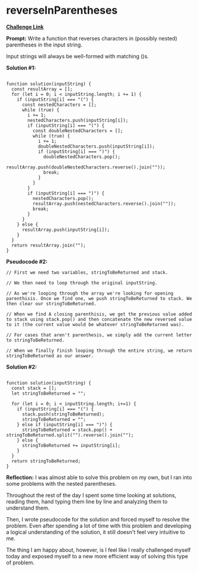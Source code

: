 # reverseInParentheses

[**Challenge Link**](https://app.codesignal.com/arcade/intro/level-3/9DgaPsE2a7M6M2Hu6)

**Prompt:** Write a function that reverses characters in (possibly nested) parentheses in the input string.

Input strings will always be well-formed with matching ()s.

**Solution #1:**

```

function solution(inputString) {
  const resultArray = [];
  for (let i = 0; i < inputString.length; i += 1) {
    if (inputString[i] === "(") {
      const nestedCharacters = [];
      while (true) {
        i += 1;
        nestedCharacters.push(inputString[i]);
        if (inputString[i] === "(") {
          const doubleNestedCharacters = [];
          while (true) {
            i += 1;
            doubleNestedCharacters.push(inputString[i]);
            if (inputString[i] === ")") {
              doubleNestedCharacters.pop();
              resultArray.push(doubleNestedCharacters.reverse().join(""));
              break;
            }
          }
        }
        if (inputString[i] === ")") {
          nestedCharacters.pop();
          resultArray.push(nestedCharacters.reverse().join(""));
          break;
        }
      }
    } else {
      resultArray.push(inputString[i]);
    }
  }
  return resultArray.join("");
}

```

**Pseudocode #2:**

```
// First we need two variables, stringToBeReturned and stack.

// We then need to loop through the original inputString.

// As we're looping through the array we're looking for opening parenthisis. Once we find one, we push stringToBeReturned to stack. We then clear our stringToBeReturned.

// When we find A closing parenthisis, we get the previous value added to stack using stack.pop() and then concatenate the new reversed value to it (the current value would be whatever stringToBeReturned was).

// For cases that aren't parenthesis, we simply add the current letter to stringToBeReturned.

// When we finally finish looping through the entire string, we return stringToBeReturned as our answer.
```

**Solution #2:**

```

function solution(inputString) {
  const stack = [];
  let stringToBeReturned = "";

  for (let i = 0; i < inputString.length; i+=1) {
    if (inputString[i] === "(") {
      stack.push(stringToBeReturned);
      stringToBeReturned = "";
    } else if (inputString[i] === ")") {
      stringToBeReturned = stack.pop() + stringToBeReturned.split("").reverse().join("");
    } else {
      stringToBeReturned += inputString[i];
    }
  }
  return stringToBeReturned;
}
```

**Reflection:** I was almost able to solve this problem on my own, but I ran into some problems with the nested parentheses.

Throughout the rest of the day I spent some time looking at solutions, reading them, hand typing them line by line and analyzing them to understand them.

Then, I wrote pseudocode for the solution and forced myself to resolve the problem. Even after spending a lot of time with this problem and developing a logical understanding of the solution, it still doesn't feel very intuitive to me.

The thing I am happy about, however, is I feel like I really challenged myself today and exposed myself to a new more efficient way of solving this type of problem.
